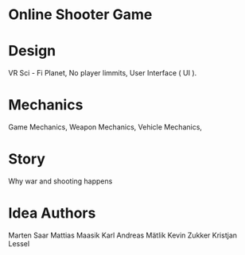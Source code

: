 # Online Shooter Game

# Design
VR
Sci - Fi Planet,
No player limmits,
User Interface ( UI ).

# Mechanics
Game Mechanics,
Weapon Mechanics,
Vehicle Mechanics,

# Story
Why war and shooting happens

# Idea Authors
Marten Saar
Mattias Maasik
Karl Andreas Mätlik
Kevin Zukker
Kristjan Lessel
